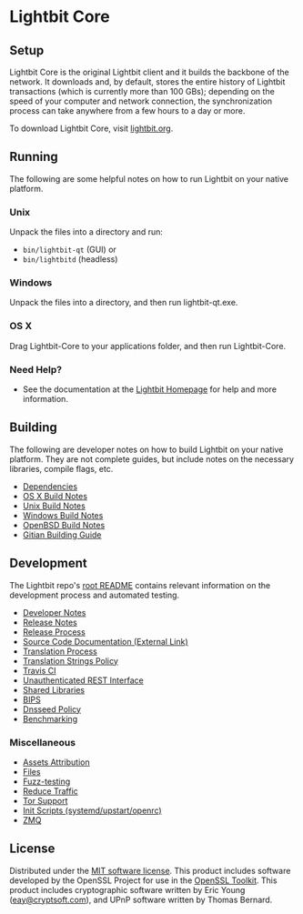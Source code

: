Lightbit Core
=============

Setup
---------------------
Lightbit Core is the original Lightbit client and it builds the backbone of the network. It downloads and, by default, stores the entire history of Lightbit transactions (which is currently more than 100 GBs); depending on the speed of your computer and network connection, the synchronization process can take anywhere from a few hours to a day or more.

To download Lightbit Core, visit [lightbit.org](https://lightbit.org/download-page.html#home).

Running
---------------------
The following are some helpful notes on how to run Lightbit on your native platform.

### Unix

Unpack the files into a directory and run:

- `bin/lightbit-qt` (GUI) or
- `bin/lightbitd` (headless)

### Windows

Unpack the files into a directory, and then run lightbit-qt.exe.

### OS X

Drag Lightbit-Core to your applications folder, and then run Lightbit-Core.

### Need Help?

* See the documentation at the [Lightbit Homepage](https://lightbit.org)
for help and more information.

Building
---------------------
The following are developer notes on how to build Lightbit on your native platform. They are not complete guides, but include notes on the necessary libraries, compile flags, etc.

- [Dependencies](dependencies.md)
- [OS X Build Notes](build-osx.md)
- [Unix Build Notes](build-unix.md)
- [Windows Build Notes](build-windows.md)
- [OpenBSD Build Notes](build-openbsd.md)
- [Gitian Building Guide](gitian-building.md)

Development
---------------------
The Lightbit repo's [root README](/README.md) contains relevant information on the development process and automated testing.

- [Developer Notes](developer-notes.md)
- [Release Notes](release-notes.md)
- [Release Process](release-process.md)
- [Source Code Documentation (External Link)](https://dev.visucore.com/lightbit/doxygen/)
- [Translation Process](translation_process.md)
- [Translation Strings Policy](translation_strings_policy.md)
- [Travis CI](travis-ci.md)
- [Unauthenticated REST Interface](REST-interface.md)
- [Shared Libraries](shared-libraries.md)
- [BIPS](bips.md)
- [Dnsseed Policy](dnsseed-policy.md)
- [Benchmarking](benchmarking.md)

### Miscellaneous
- [Assets Attribution](assets-attribution.md)
- [Files](files.md)
- [Fuzz-testing](fuzzing.md)
- [Reduce Traffic](reduce-traffic.md)
- [Tor Support](tor.md)
- [Init Scripts (systemd/upstart/openrc)](init.md)
- [ZMQ](zmq.md)

License
---------------------
Distributed under the [MIT software license](/COPYING).
This product includes software developed by the OpenSSL Project for use in the [OpenSSL Toolkit](https://www.openssl.org/). This product includes
cryptographic software written by Eric Young ([eay@cryptsoft.com](mailto:eay@cryptsoft.com)), and UPnP software written by Thomas Bernard.
